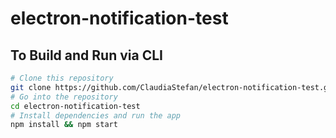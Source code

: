 # electron-notification-test


## To Build and Run via CLI

```bash
# Clone this repository
git clone https://github.com/ClaudiaStefan/electron-notification-test.git
# Go into the repository
cd electron-notification-test
# Install dependencies and run the app
npm install && npm start
```
